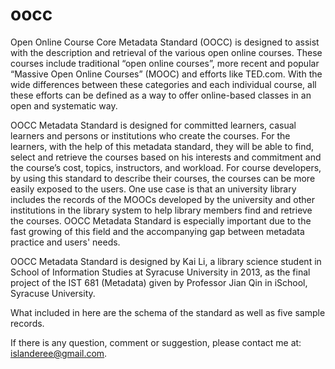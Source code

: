 oocc
====

Open Online Course Core Metadata Standard (OOCC) is designed to assist with the description and retrieval of the various open online courses. These courses include traditional “open online courses”, more recent and popular “Massive Open Online Courses” (MOOC) and efforts like TED.com. With the wide differences between these categories and each individual course, all these efforts can be defined as a way to offer online-based classes in an open and systematic way.

OOCC Metadata Standard is designed for committed learners, casual learners and persons or institutions who create the courses. For the learners, with the help of this metadata standard, they will be able to find, select and retrieve the courses based on his interests and commitment and the course’s cost, topics, instructors, and workload. For course developers, by using this standard to describe their courses, the courses can be more easily exposed to the users. One use case is that an university library includes the records of the MOOCs developed by the university and other institutions in the library system to help library members find and retrieve the courses. OOCC Metadata Standard is especially important due to the fast growing of this field and the accompanying gap between metadata practice and users' needs.

OOCC Metadata Standard is designed by Kai Li, a library science student in School of Information Studies at Syracuse University in 2013, as the final project of the IST 681 (Metadata) given by Professor Jian Qin in iSchool, Syracuse University.

What included in here are the schema of the standard as well as five sample records. 

If there is any question, comment or suggestion, please contact me at: islanderee@gmail.com.
